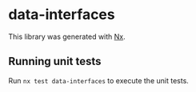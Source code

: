 # data-interfaces

This library was generated with [Nx](https://nx.dev).

## Running unit tests

Run `nx test data-interfaces` to execute the unit tests.
